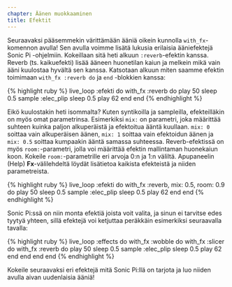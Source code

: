```yaml
---
chapter: Äänen muokkaaminen
title: Efektit
---
```


Seuraavaksi pääsemmekin värittämään ääniä oikein kunnolla `with_fx`-komennon avulla! Sen avulla voimme lisätä lukusia erilaisia ääniefektejä Sonic Pi -ohjelmiin. Kokeillaan sitä heti alkuun `:reverb`-efektin kanssa. Reverb (ts. kaikuefekti) lisää ääneen huonetilan kaiun ja melkein mikä vain ääni kuulostaa hyvältä sen kanssa. Katsotaan alkuun miten saamme efektin toimimaan `with_fx :reverb do` ja `end` -blokkien kanssa: 

{% highlight ruby %}
live_loop :efekti do
  with_fx :reverb do
    play 50
    sleep 0.5
    sample :elec_plip
    sleep 0.5
    play 62
  end
end
{% endhighlight %}

Eikö kuulostakin heti isommalta? Kuten syntikoilla ja sampleilla, efekteilläkin on myös omat parametrinsa. Esimerkiksi `mix:` on parametri, joka määrittää suhteen kuinka paljon alkuperäistä ja efektoitua ääntä kuullaan. `mix: 0` soittaa vain alkuperäisen äänen, `mix: 1` soittaa vain efektoidun äänen ja `mix: 0.5` soittaa kumpaakin ääntä samassa suhteessa. Reverb-efektissä on myös `room:`-parametri, jolla voi määrittää efektin mallintaman huonekaiun koon. Kokeile `room:`-parametrille eri arvoja 0:n ja 1:n väliltä. Apupaneelin (Help) **Fx**-välilehdeltä löydät lisätietoa kaikista efekteistä ja niiden parametreista. 

{% highlight ruby %}
live_loop :efekti do
  with_fx :reverb, mix: 0.5, room: 0.9 do
    play 50
    sleep 0.5
    sample :elec_plip
    sleep 0.5
    play 62
  end
end
{% endhighlight %}

Sonic Pi:ssä on niin monta efektiä joista voit valita, ja sinun ei tarvitse edes tyytyä yhteen, sillä efektejä voi ketjuttaa peräkkäin esimerkiksi seuraavalla tavalla: 

{% highlight ruby %}
live_loop :effects do
  with_fx :wobble do
    with_fx :slicer do
      with_fx :reverb do
        play 50
        sleep 0.5
        sample :elec_plip
        sleep 0.5
        play 62
      end
    end
  end
end
{% endhighlight %}

Kokeile seuraavaksi eri efektejä mitä Sonic Pi:llä on tarjota ja luo niiden avulla aivan uudenlaisia ääniä! 	